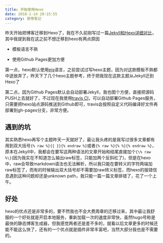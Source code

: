 ```yaml
---
title: 开始使用Hexo
date: 2018-1-14 20:15:55
category: 使用笔记
---
```


昨天开始把博客迁移到Hexo了，我在不久前刚写过一篇[Jekyll和Hexo详细对比](https://fanzhiyang.com/blog/2017/11/jekyll-and-hexo-detailed-comparison/)，其中我提到我在这之前不想迁移到hexo有两点原因

- 模板语言不熟

- 使用Github Pages更加方便

第一点，hexo默认使用[ejs](http://www.embeddedjs.com/)语言，之前尝试过写hexo主题，因为对这款模板不熟都中途放弃了，昨天下了几个hexo主题参考，终于把我现在这款主题从Jekyll迁到Hexo了

第二点，因为Github Pages默认会自动部署Jekyll，我也图个方便，直接把源码PUSH上去就好了，不过现在我使用[travis CI](https://www.travis-ci.org/)，可以自动部署Github Pages服务，只需要把hexo站点源码推送到Github即可，travis会按照自定义代码编译好文件再部署到gh-pages分支，非常方便。



## 遇到的坑

其实熟悉hexo再写个主题昨天一天就好了，最让我头疼的是我写过很多文章都有用到双大括号`{% raw %}{{ }}{% endraw %}`或者`{% raw %}{% %}{% endraw %}`，原本在Jekyll中，我都会在要写这两种语法的文章开始和结尾直接加个`{\% raw %\}`(因为我实在不知道怎么输出raw标签，只能加两个反斜杠了)，但是在hexo中，raw会导致markdown语法也无法解析，所以我只能在要转义的字符两端加raw标签了，而有的时候输出双大括号却不需要加raw转义标签，而hexo的报错信息遇到这种问题却还是unknown path，我只能一篇一篇文章排错了，花了一个上午。

## 好处

hexo的优点还是非常多的，要不然我也不会大费周章的迁移过来，其中最让我舒服的一个好处就是开启本地服务，重新加载一次的速度非常快，虽然hugo号称是最快的静态博客生成器，但我感觉两者还是差不多的，就看以后文章更多的时候还能不能这么快了，还有的一个优点就是插件非常丰富吧，当然大部分我也是不需要的。
